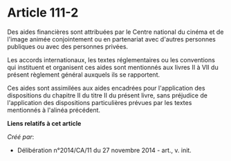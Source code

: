 # Article 111-2

Des aides financières sont attribuées par le Centre national du cinéma et de l'image animée conjointement ou en partenariat
avec d'autres personnes publiques ou avec des personnes privées. 

Les accords internationaux, les textes réglementaires ou les conventions qui instituent et organisent ces aides sont
mentionnés aux livres II à VII du présent règlement général auxquels ils se rapportent. 

Ces aides sont assimilées aux aides encadrées pour l'application des dispositions du chapitre II du titre II du présent
livre, sans préjudice de l'application des dispositions particulières prévues par les textes mentionnés à l'alinéa précédent.

**Liens relatifs à cet article**

_Créé par_:

  - Délibération n°2014/CA/11 du 27 novembre 2014 - art., v. init.
